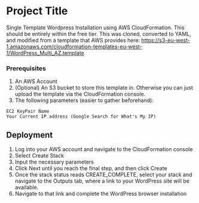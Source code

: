 # Project Title

Single Template Wordpress Installation using AWS CloudFormation. This should be entirely within the free tier. This was cloned, converted to YAML, and modified from a template that AWS provides here:
https://s3-eu-west-1.amazonaws.com/cloudformation-templates-eu-west-1/WordPress_Multi_AZ.template

### Prerequisites

1. An AWS Account
2. (Optional) An S3 bucket to store this template in. Otherwise you can just upload the template via the CloudFormation console.
3. The following parameters (easier to gather beforehand):

```
EC2 KeyPair Name
Your Current IP address (Google Search for What's My IP)
```

## Deployment

1. Log into your AWS account and navigate to the CloudFormation console
2. Select Create Stack
3. Input the necessary parameters
4. Click Next until you reach the final step, and then click Create
5. Once the stack status reads CREATE_COMPLETE, select your stack and navigate to the Outputs tab, where a link to your WordPress site will be available.
6. Navigate to that link and complete the WordPress browser installation
